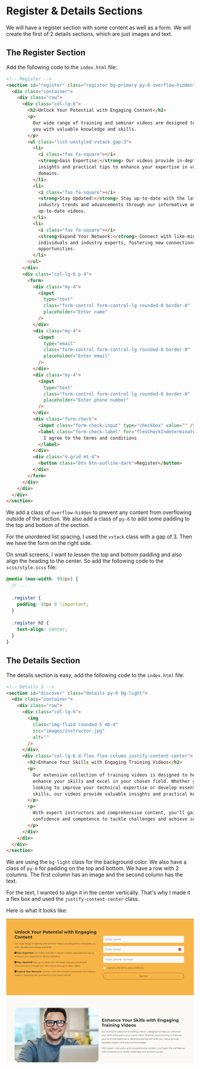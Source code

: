 # Register & Details Sections

We will have a register section with some content as well as a form. We will create the first of 2 details sections, which are just images and text.

## The Register Section

Add the following code to the `index.html` file:

```html
<!-- Register -->
<section id="register" class="register bg-primary py-6 overflow-hidden">
  <div class="container">
    <div class="row">
      <div class="col-lg-6">
        <h2>Unlock Your Potential with Engaging Content</h2>
        <p>
          Our wide range of training and seminar videos are designed to empower
          you with valuable knowledge and skills.
        </p>
        <ul class="list-unstyled vstack gap-3">
          <li>
            <i class="fas fa-square"></i>
            <strong>Gain Expertise:</strong> Our videos provide in-depth
            insights and practical tips to enhance your expertise in various
            domains.
          </li>
          <li>
            <i class="fas fa-square"></i>
            <strong>Stay Updated:</strong> Stay up-to-date with the latest
            industry trends and advancements through our informative and
            up-to-date videos.
          </li>
          <li>
            <i class="fas fa-square"></i>
            <strong>Expand Your Network:</strong> Connect with like-minded
            individuals and industry experts, fostering new connections and
            opportunities.
          </li>
        </ul>
      </div>
      <div class="col-lg-6 p-4">
        <form>
          <div class="my-4">
            <input
              type="text"
              class="form-control form-control-lg rounded-0 border-0"
              placeholder="Enter name"
            />
          </div>
          <div class="my-4">
            <input
              type="email"
              class="form-control form-control-lg rounded-0 border-0"
              placeholder="Enter email"
            />
          </div>
          <div class="my-4">
            <input
              type="text"
              class="form-control form-control-lg rounded-0 border-0"
              placeholder="Enter phone number"
            />
          </div>
          <div class="form-check">
            <input class="form-check-input" type="checkbox" value="" />
            <label class="form-check-label" for="flexCheckIndeterminate">
              I agree to the terms and conditions
            </label>
          </div>
          <div class="d-grid mt-4">
            <button class="btn btn-outline-dark">Register</button>
          </div>
        </form>
      </div>
    </div>
  </div>
</section>
```

We add a class of `overflow-hidden` to prevent any content from overflowing outside of the section. We also add a class of `py-6` to add some padding to the top and bottom of the section.

For the unordered list spacing, I used the `vstack` class with a gap of 3. Then we have the form on the right side.

On small screens, I want to lessen the top and bottom padding and also align the heading to the center. So add the following code to the `scss/style.scss` file:

```scss
@media (max-width: 992px) {
  // ...

  .register {
    padding: 40px 0 !important;
  }

  .register h2 {
    text-align: center;
  }
}
```

## The Details Section

The details section is easy, add the following code to the `index.html` file:

```html
<!-- Details 1 -->
<section id="discover" class="details py-6 bg-light">
  <div class="container">
    <div class="row">
      <div class="col-lg-6">
        <img
          class="img-fluid rounded-5 mb-4"
          src="images/instructor.jpg"
          alt=""
        />
      </div>
      <div class="col-lg-6 d-flex flex-column justify-content-center">
        <h2>Enhance Your Skills with Engaging Training Videos</h2>
        <p>
          Our extensive collection of training videos is designed to help you
          enhance your skills and excel in your chosen field. Whether you're
          looking to improve your technical expertise or develop essential soft
          skills, our videos provide valuable insights and practical knowledge.
        </p>
        <p>
          With expert instructors and comprehensive content, you'll gain the
          confidence and competence to tackle challenges and achieve success.
        </p>
      </div>
    </div>
  </div>
</section>
```

We are using the `bg-light` class for the background color. We also have a class of `py-6` for padding on the top and bottom. We have a row with 2 columns. The first column has an image and the second column has the text.

For the text, I wanted to align it in the center vertically. That's why I made it a flex box and used the `justify-content-center` class.

Here is what it looks like:

<img src="./images/register.png" />
